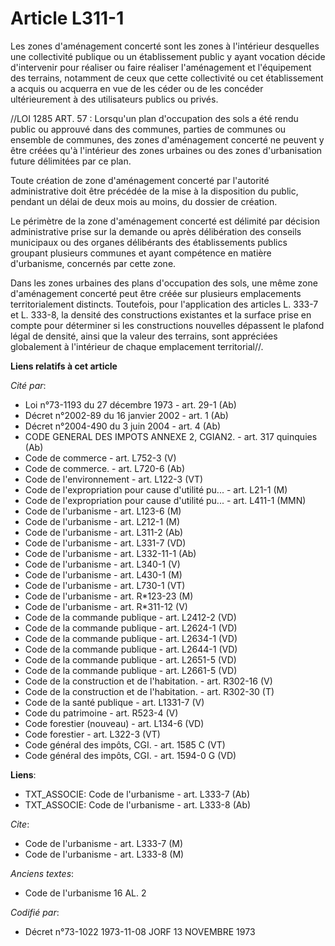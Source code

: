 # Article L311-1

Les zones d'aménagement concerté sont les zones à l'intérieur desquelles une collectivité publique ou un établissement public
y ayant vocation décide d'intervenir pour réaliser ou faire réaliser l'aménagement et l'équipement des terrains, notamment de
ceux que cette collectivité ou cet établissement a acquis ou acquerra en vue de les céder ou de les concéder ultérieurement à
des utilisateurs publics ou privés.

//LOI  1285 ART. 57 : Lorsqu'un plan d'occupation des sols a été rendu public ou approuvé dans des communes, parties de
communes ou ensemble de communes, des zones d'aménagement concerté ne peuvent y être créées qu'à l'intérieur des zones
urbaines ou des zones d'urbanisation future délimitées par ce plan.

Toute création de zone d'aménagement concerté par l'autorité administrative doit être précédée de la mise à la disposition du
public, pendant un délai de deux mois au moins, du dossier de création.

Le périmètre de la zone d'aménagement concerté est délimité par décision administrative prise sur la demande ou après
délibération des conseils municipaux ou des organes délibérants des établissements publics groupant plusieurs communes et
ayant compétence en matière d'urbanisme, concernés par cette zone.

Dans les zones urbaines des plans d'occupation des sols, une même zone d'aménagement concerté peut être créée sur plusieurs
emplacements territorialement distincts. Toutefois, pour l'application des articles L. 333-7 et L. 333-8, la densité des
constructions existantes et la surface prise en compte pour déterminer si les constructions nouvelles dépassent le plafond
légal de densité, ainsi que la valeur des terrains, sont appréciées globalement à l'intérieur de chaque emplacement
territorial//.

**Liens relatifs à cet article**

_Cité par_:

  - Loi n°73-1193 du 27 décembre 1973 - art. 29-1 (Ab)
  - Décret n°2002-89 du 16 janvier 2002 - art. 1 (Ab)
  - Décret n°2004-490 du 3 juin 2004 - art. 4 (Ab)
  - CODE GENERAL DES IMPOTS ANNEXE 2, CGIAN2. - art. 317 quinquies (Ab)
  - Code de commerce - art. L752-3 (V)
  - Code de commerce. - art. L720-6 (Ab)
  - Code de l'environnement - art. L122-3 (VT)
  - Code de l'expropriation pour cause d'utilité pu... - art. L21-1 (M)
  - Code de l'expropriation pour cause d'utilité pu... - art. L411-1 (MMN)
  - Code de l'urbanisme - art. L123-6 (M)
  - Code de l'urbanisme - art. L212-1 (M)
  - Code de l'urbanisme - art. L311-2 (Ab)
  - Code de l'urbanisme - art. L331-7 (VD)
  - Code de l'urbanisme - art. L332-11-1 (Ab)
  - Code de l'urbanisme - art. L340-1 (V)
  - Code de l'urbanisme - art. L430-1 (M)
  - Code de l'urbanisme - art. L730-1 (VT)
  - Code de l'urbanisme - art. R*123-23 (M)
  - Code de l'urbanisme - art. R*311-12 (V)
  - Code de la commande publique - art. L2412-2 (VD)
  - Code de la commande publique - art. L2624-1 (VD)
  - Code de la commande publique - art. L2634-1 (VD)
  - Code de la commande publique - art. L2644-1 (VD)
  - Code de la commande publique - art. L2651-5 (VD)
  - Code de la commande publique - art. L2661-5 (VD)
  - Code de la construction et de l'habitation. - art. R302-16 (V)
  - Code de la construction et de l'habitation. - art. R302-30 (T)
  - Code de la santé publique - art. L1331-7 (V)
  - Code du patrimoine - art. R523-4 (V)
  - Code forestier (nouveau) - art. L134-6 (VD)
  - Code forestier - art. L322-3 (VT)
  - Code général des impôts, CGI. - art. 1585 C (VT)
  - Code général des impôts, CGI. - art. 1594-0 G (VD)

**Liens**:

  - TXT_ASSOCIE: Code de l'urbanisme - art. L333-7 (Ab)
  - TXT_ASSOCIE: Code de l'urbanisme - art. L333-8 (Ab)

_Cite_:

  - Code de l'urbanisme - art. L333-7 (M)
  - Code de l'urbanisme - art. L333-8 (M)

_Anciens textes_:

  - Code de l'urbanisme 16 AL. 2

_Codifié par_:

  - Décret n°73-1022 1973-11-08 JORF 13 NOVEMBRE 1973
